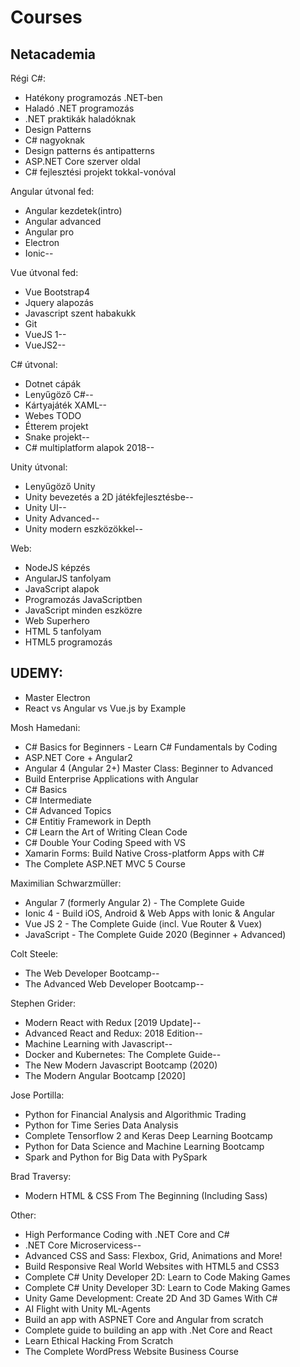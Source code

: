 ﻿# Courses

## Netacademia

Régi C#:

- Hatékony programozás .NET-ben
- Haladó .NET programozás
- .NET praktikák haladóknak
- Design Patterns
- C# nagyoknak
- Design patterns és antipatterns
- ASP.NET Core szerver oldal
- C# fejlesztési projekt tokkal-vonóval

Angular útvonal fed:

- Angular kezdetek(intro)
- Angular advanced
- Angular pro
- Electron
- Ionic--

Vue útvonal fed:

- Vue Bootstrap4
- Jquery alapozás
- Javascript szent habakukk
- Git
- VueJS 1--
- VueJS2--

C# útvonal:

- Dotnet cápák
- Lenyűgöző C#--
- Kártyajáték XAML--
- Webes TODO
- Étterem projekt
- Snake projekt--
- C# multiplatform alapok 2018--

Unity útvonal:

- Lenyűgöző Unity
- Unity bevezetés a 2D játékfejlesztésbe--
- Unity UI--
- Unity Advanced--
- Unity modern eszközökkel--

Web:

- NodeJS képzés
- AngularJS tanfolyam
- JavaScript alapok
- Programozás JavaScriptben
- JavaScript minden eszközre
- Web Superhero
- HTML 5 tanfolyam
- HTML5 programozás

## UDEMY:

- Master Electron
- React vs Angular vs Vue.js by Example

Mosh Hamedani:

- C# Basics for Beginners - Learn C# Fundamentals by Coding
- ASP.NET Core + Angular2
- Angular 4 (Angular 2+) Master Class: Beginner to Advanced
- Build Enterprise Applications with Angular
- C# Basics
- C# Intermediate
- C# Advanced Topics
- C# Entitiy Framework in Depth
- C# Learn the Art of Writing Clean Code
- C# Double Your Coding Speed with VS
- Xamarin Forms: Build Native Cross-platform Apps with C#
- The Complete ASP.NET MVC 5 Course

Maximilian Schwarzmüller:

- Angular 7 (formerly Angular 2) - The Complete Guide
- Ionic 4 - Build iOS, Android & Web Apps with Ionic & Angular
- Vue JS 2 - The Complete Guide (incl. Vue Router & Vuex)
- JavaScript - The Complete Guide 2020 (Beginner + Advanced)

Colt Steele:

- The Web Developer Bootcamp--
- The Advanced Web Developer Bootcamp--

Stephen Grider:

- Modern React with Redux [2019 Update]--
- Advanced React and Redux: 2018 Edition--
- Machine Learning with Javascript--
- Docker and Kubernetes: The Complete Guide--
- The New Modern Javascript Bootcamp (2020)
- The Modern Angular Bootcamp [2020]

Jose Portilla:

- Python for Financial Analysis and Algorithmic Trading
- Python for Time Series Data Analysis
- Complete Tensorflow 2 and Keras Deep Learning Bootcamp
- Python for Data Science and Machine Learning Bootcamp
- Spark and Python for Big Data with PySpark

Brad Traversy:

- Modern HTML & CSS From The Beginning (Including Sass)

Other:

- High Performance Coding with .NET Core and C#
- .NET Core Microservicess--
- Advanced CSS and Sass: Flexbox, Grid, Animations and More!
- Build Responsive Real World Websites with HTML5 and CSS3
- Complete C# Unity Developer 2D: Learn to Code Making Games
- Complete C# Unity Developer 3D: Learn to Code Making Games
- Unity Game Development: Create 2D And 3D Games With C#
- AI Flight with Unity ML-Agents
- Build an app with ASPNET Core and Angular from scratch
- Complete guide to building an app with .Net Core and React
- Learn Ethical Hacking From Scratch
- The Complete WordPress Website Business Course
